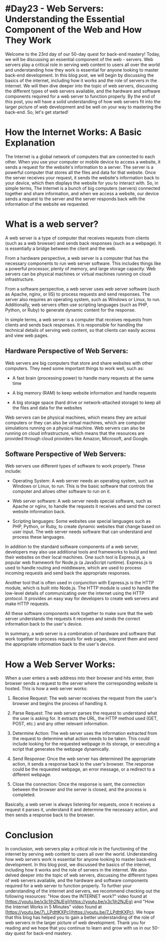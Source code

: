 # #Day23 - Web Servers: Understanding the Essential Component of the Web and How They Work

Welcome to the 23rd day of our 50-day quest for back-end mastery! Today, we will be discussing an essential component of the web - servers. Web servers play a critical role in serving web content to users all over the world and understanding how they work is essential for anyone looking to master back-end development. In this blog post, we will begin by discussing the basics of the internet, including how it works and the role of servers in the internet. We will then dive deeper into the topic of web servers, discussing the different types of web servers available, and the hardware and software components required for a web server to function properly. By the end of this post, you will have a solid understanding of how web servers fit into the larger picture of web development and be well on your way to mastering the back-end. So, let's get started!

# How the Internet Works: A Basic Explanation

The Internet is a global network of computers that are connected to each other. When you use your computer or mobile device to access a website, it sends a request for the website's information to a server. The server is a powerful computer that stores all the files and data for that website. Once the server receives your request, it sends the website's information back to your device, which then displays the website for you to interact with. So, in simple terms, The Internet is a bunch of big computers (servers) connected together and share information, and when we access a website, our device sends a request to the server and the server responds back with the information of the website we requested.

# What is a web server?

A web server is a type of computer that receives requests from clients (such as a web browser) and sends back responses (such as a webpage). It is essentially a bridge between the client and the web.

From a hardware perspective, a web server is a computer that has the necessary components to run web server software. This includes things like a powerful processor, plenty of memory, and large storage capacity. Web servers can be physical machines or virtual machines running on cloud infrastructure.

From a software perspective, a web server uses web server software (such as Apache, nginx, or IIS) to process requests and send responses. The server also requires an operating system, such as Windows or Linux, to run. Additionally, web servers often use scripting languages (such as PHP, Python, or Ruby) to generate dynamic content for the response.

In simple terms, a web server is a computer that receives requests from clients and sends back responses. It is responsible for handling the technical details of serving web content, so that clients can easily access and view web pages.

## Hardware Perspective of Web Servers:

Web servers are big computers that store and share websites with other computers. They need some important things to work well, such as:

* A fast brain (processing power) to handle many requests at the same time
    
* A big memory (RAM) to keep website information and handle requests
    
* A big storage space (hard drive or network-attached storage) to keep all the files and data for the websites
    

Web servers can be physical machines, which means they are actual computers or they can also be virtual machines, which are computer simulations running on a physical machine. Web servers can also be running on cloud infrastructure, which means that the resources are provided through cloud providers like Amazon, Microsoft, and Google.

## Software Perspective of Web Servers:

Web servers use different types of software to work properly. These include:

* Operating System: A web server needs an operating system, such as Windows or Linux, to run. This is the basic software that controls the computer and allows other software to run on it.
    
* Web server software: A web server needs special software, such as Apache or nginx, to handle the requests it receives and send the correct website information back.
    
* Scripting languages: Some websites use special languages such as PHP, Python, or Ruby, to create dynamic websites that change based on user input. The web server needs software that can understand and process these languages.
    

In addition to the standard software components of a web server, developers may also use additional tools and frameworks to build and test their websites on their local machines. One such tool is Express.js, a popular web framework for Node.js (a JavaScript runtime). Express.js is used to handle routing and middleware, which are used to process incoming requests and send back the appropriate responses.

Another tool that is often used in conjunction with Express.js is the HTTP module, which is built into Node.js. The HTTP module is used to handle the low-level details of communicating over the internet using the HTTP protocol. It provides an easy way for developers to create web servers and make HTTP requests.

All these software components work together to make sure that the web server understands the requests it receives and sends the correct information back to the user's device.

In summary, a web server is a combination of hardware and software that work together to process requests for web pages, interpret them and send the appropriate information back to the user's device.

# How a Web Server Works:

When a user enters a web address into their browser and hits enter, their browser sends a request to the server where the corresponding website is hosted. This is how a web server works:

1. Receive Request: The web server receives the request from the user's browser and begins the process of handling it.
    
2. Parse Request: The web server parses the request to understand what the user is asking for. It extracts the URL, the HTTP method used (GET, POST, etc.) and any other relevant information.
    
3. Determine Action: The web server uses the information extracted from the request to determine what action needs to be taken. This could include looking for the requested webpage in its storage, or executing a script that generates the webpage dynamically.
    
4. Send Response: Once the web server has determined the appropriate action, it sends a response back to the user's browser. The response could be the requested webpage, an error message, or a redirect to a different webpage.
    
5. Close the connection: Once the response is sent, the connection between the browser and the server is closed, and the process is completed.
    

Basically, a web server is always listening for requests, once it receives a request it parses it, understand it and determine the necessary action, and then sends a response back to the browser.

# Conclusion

In conclusion, web servers play a critical role in the functioning of the internet by serving web content to users all over the world. Understanding how web servers work is essential for anyone looking to master back-end development. In this blog post, we discussed the basics of the internet, including how it works and the role of servers in the internet. We also delved deeper into the topic of web servers, discussing the different types of web servers available, and the hardware and software components required for a web server to function properly. To further your understanding of the internet and servers, we recommend checking out the following resources: "How does the INTERNET work?" video found at [https://youtu.be/x3c1ih2NJEg](https://youtu.be/x3c1ih2NJEg) and "How the Internet Works in 5 Minutes" video found at [https://youtu.be/7\_LPdttKXPc](https://youtu.be/7_LPdttKXPc). We hope that this blog has helped you to gain a better understanding of the role of web servers in the larger picture of web development. Thank you for reading and we hope that you continue to learn and grow with us in our 50-day quest for back-end mastery.